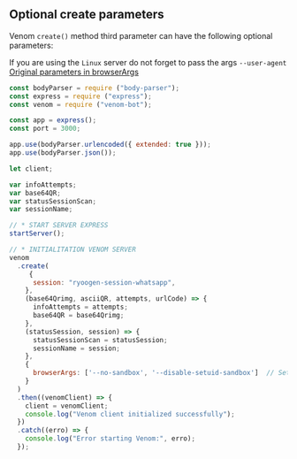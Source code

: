 ## Optional create parameters

Venom `create()` method third parameter can have the following optional parameters:

If you are using the `Linux` server do not forget to pass the args `--user-agent`
[Original parameters in browserArgs](https://github.com/orkestral/venom/blob/master/src/config/puppeteer.config.ts)

```javascript
const bodyParser = require ("body-parser");
const express = require ("express");
const venom = require ("venom-bot");

const app = express();
const port = 3000;

app.use(bodyParser.urlencoded({ extended: true }));
app.use(bodyParser.json());

let client;

var infoAttempts;
var base64QR;
var statusSessionScan;
var sessionName;

// * START SERVER EXPRESS
startServer();

// * INITIALITATION VENOM SERVER
venom
  .create(
     {
      session: "ryoogen-session-whatsapp",
    },
    (base64Qrimg, asciiQR, attempts, urlCode) => {
      infoAttempts = attempts;
      base64QR = base64Qrimg;
    },
    (statusSession, session) => {
      statusSessionScan = statusSession;
      sessionName = session;
    },
    {
      browserArgs: ['--no-sandbox', '--disable-setuid-sandbox']  // Set browserArgs
    }
  )
  .then((venomClient) => {
    client = venomClient;
    console.log("Venom client initialized successfully");
  })
  .catch((erro) => {
    console.log("Error starting Venom:", erro);
  });
```
